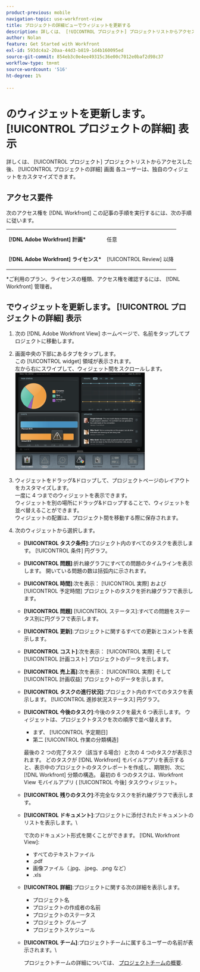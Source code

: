 ```yaml
---
product-previous: mobile
navigation-topic: use-workfront-view
title: プロジェクトの詳細ビューでウィジェットを更新する
description: 詳しくは、 [!UICONTROL プロジェクト] プロジェクトリストからアクセスした後、 [!UICONTROL プロジェクトの詳細] 画面 各ユーザーは、独自のウィジェットをカスタマイズできます。
author: Nolan
feature: Get Started with Workfront
exl-id: 593dc4a2-20aa-44d3-b819-1d4b160095ed
source-git-commit: 854eb3c0e4ee49315c36e00c7012e0baf2d98c37
workflow-type: tm+mt
source-wordcount: '516'
ht-degree: 1%

---
```


# のウィジェットを更新します。 [!UICONTROL プロジェクトの詳細] 表示

詳しくは、 [!UICONTROL プロジェクト] プロジェクトリストからアクセスした後、 [!UICONTROL プロジェクトの詳細] 画面 各ユーザーは、独自のウィジェットをカスタマイズできます。

## アクセス要件

次のアクセス権を [!DNL Workfront] この記事の手順を実行するには、次の手順に従います。

<table style="table-layout:auto"> 
 <col> 
 </col> 
 <col> 
 </col> 
 <tbody> 
  <tr> 
   <td role="rowheader"><strong>[!DNL Adobe Workfront] 計画*</strong></td> 
   <td> <p>任意</p> </td> 
  </tr> 
  <tr> 
   <td role="rowheader"><strong>[!DNL Adobe Workfront] ライセンス*</strong></td> 
   <td> <p>[!UICONTROL Review] 以降</p> </td> 
  </tr> 
 </tbody> 
</table>

&#42;ご利用のプラン、ライセンスの種類、アクセス権を確認するには、 [!DNL Workfront] 管理者。

## でウィジェットを更新します。 [!UICONTROL プロジェクトの詳細] 表示

1. 次の [!DNL Adobe Workfront View] ホームページで、名前をタップしてプロジェクトに移動します。
1. 画面中央の下部にあるタブをタップします。\
   この [!UICONTROL widget] 領域が表示されます。\
   左から右にスワイプして、ウィジェット間をスクロールします。\
   ![](assets/screen-shot-2013-009-11-at-8.25.01-am-350x262.png)

1. ウィジェットをドラッグ&amp;ドロップして、プロジェクトページのレイアウトをカスタマイズします。\
   一度に 4 つまでのウィジェットを表示できます。\
   ウィジェットを別の場所にドラッグ&amp;ドロップすることで、ウィジェットを並べ替えることができます。\
   ウィジェットの配置は、プロジェクト間を移動する際に保存されます。

1. 次のウィジェットから選択します。

   * **[!UICONTROL タスク条件]**:プロジェクト内のすべてのタスクを表示します。 [!UICONTROL 条件] 円グラフ。
   * **[!UICONTROL 問題]**:折れ線グラフにすべての問題のタイムラインを表示します。 開いている問題の数は括弧内に示されます。
   * **[!UICONTROL 時間]**:次を表示： [!UICONTROL 実際] および [!UICONTROL 予定時間] プロジェクトのタスクを折れ線グラフで表示します。
   * **[!UICONTROL 問題]** [!UICONTROL ステータス]:すべての問題をステータス別に円グラフで表示します。
   * **[!UICONTROL 更新]**:プロジェクトに関するすべての更新とコメントを表示します。
   * **[!UICONTROL コスト]**:次を表示： [!UICONTROL 実際] そして [!UICONTROL 計画コスト] プロジェクトのデータを示します。
   * **[!UICONTROL 売上高]**:次を表示： [!UICONTROL 実際] そして [!UICONTROL 計画収益] プロジェクトのデータを示します。
   * **[!UICONTROL タスクの進行状況]**:プロジェクト内のすべてのタスクを表示します。 [!UICONTROL 進捗状況ステータス] 円グラフ。
   * **[!UICONTROL 今後のタスク]**:今後のタスクを最大 6 つ表示します。 ウィジェットは、プロジェクトタスクを次の順序で並べ替えます。

      * まず、 [!UICONTROL 予定期日]
      * 第二 [!UICONTROL 作業の分類構造]

      最後の 2 つの完了タスク（該当する場合）と次の 4 つのタスクが表示されます。 どのタスクが [!DNL Workfront] モバイルアプリを表示すると、表示中のプロジェクトのタスクレポートを作成し、期限別、次に [!DNL Workfront] 分類の構造。 最初の 6 つのタスクは、Workfront View モバイルアプリ ( [!UICONTROL 今後] タスクウィジェット。

   * **[!UICONTROL 残りのタスク]**:不完全なタスクを折れ線グラフで表示します。
   * **[!UICONTROL ドキュメント]**:プロジェクトに添付されたドキュメントのリストを表示します。\

      で次のドキュメント形式を開くことができます。 [!DNL Workfront View]:

      * すべてのテキストファイル
      * .pdf
      * 画像ファイル（.jpg、.jpeg、.png など）
      * .xls
   * **[!UICONTROL 詳細]**:プロジェクトに関する次の詳細を表示します。

      * プロジェクト名
      * プロジェクトの作成者の名前
      * プロジェクトのステータス
      * プロジェクト グループ
      * プロジェクトスケジュール
   * **[!UICONTROL チーム]**:プロジェクトチームに属するユーザーの名前が表示されます。\

      プロジェクトチームの詳細については、 [プロジェクトチームの概要](../../../manage-work/projects/planning-a-project/project-team-overview.md).
